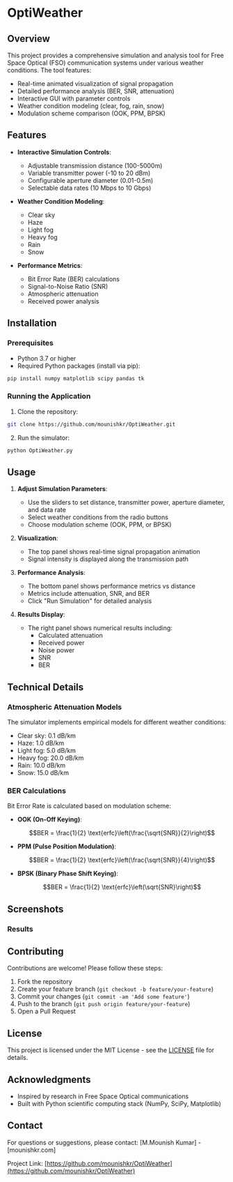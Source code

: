 # OptiWeather

## Overview

This project provides a comprehensive simulation and analysis tool for Free Space Optical (FSO) communication systems under various weather conditions. The tool features:

- Real-time animated visualization of signal propagation
- Detailed performance analysis (BER, SNR, attenuation)
- Interactive GUI with parameter controls
- Weather condition modeling (clear, fog, rain, snow)
- Modulation scheme comparison (OOK, PPM, BPSK)

## Features

- **Interactive Simulation Controls**:
  - Adjustable transmission distance (100-5000m)
  - Variable transmitter power (-10 to 20 dBm)
  - Configurable aperture diameter (0.01-0.5m)
  - Selectable data rates (10 Mbps to 10 Gbps)

- **Weather Condition Modeling**:
  - Clear sky
  - Haze
  - Light fog
  - Heavy fog
  - Rain
  - Snow

- **Performance Metrics**:
  - Bit Error Rate (BER) calculations
  - Signal-to-Noise Ratio (SNR)
  - Atmospheric attenuation
  - Received power analysis

## Installation

### Prerequisites

- Python 3.7 or higher
- Required Python packages (install via pip):

```bash
pip install numpy matplotlib scipy pandas tk
```

### Running the Application

1. Clone the repository:
```bash
git clone https://github.com/mounishkr/OptiWeather.git
```

2. Run the simulator:
```bash
python OptiWeather.py
```

## Usage

1. **Adjust Simulation Parameters**:
   - Use the sliders to set distance, transmitter power, aperture diameter, and data rate
   - Select weather conditions from the radio buttons
   - Choose modulation scheme (OOK, PPM, or BPSK)

2. **Visualization**:
   - The top panel shows real-time signal propagation animation
   - Signal intensity is displayed along the transmission path

3. **Performance Analysis**:
   - The bottom panel shows performance metrics vs distance
   - Metrics include attenuation, SNR, and BER
   - Click "Run Simulation" for detailed analysis

4. **Results Display**:
   - The right panel shows numerical results including:
     - Calculated attenuation
     - Received power
     - Noise power
     - SNR
     - BER

## Technical Details

### Atmospheric Attenuation Models

The simulator implements empirical models for different weather conditions:

- Clear sky: 0.1 dB/km
- Haze: 1.0 dB/km
- Light fog: 5.0 dB/km
- Heavy fog: 20.0 dB/km
- Rain: 10.0 dB/km
- Snow: 15.0 dB/km

### BER Calculations

Bit Error Rate is calculated based on modulation scheme:

- **OOK (On-Off Keying)**:
  ```math
  BER = \frac{1}{2} \text{erfc}\left(\frac{\sqrt{SNR}}{2}\right)
  ```

- **PPM (Pulse Position Modulation)**:
  ```math
  BER = \frac{1}{2} \text{erfc}\left(\frac{\sqrt{SNR}}{4}\right)
  ```

- **BPSK (Binary Phase Shift Keying)**:
  ```math
  BER = \frac{1}{2} \text{erfc}\left(\sqrt{SNR}\right)
  ```

## Screenshots

### Results 



## Contributing

Contributions are welcome! Please follow these steps:

1. Fork the repository
2. Create your feature branch (`git checkout -b feature/your-feature`)
3. Commit your changes (`git commit -am 'Add some feature'`)
4. Push to the branch (`git push origin feature/your-feature`)
5. Open a Pull Request

## License

This project is licensed under the MIT License - see the [LICENSE](LICENSE) file for details.

## Acknowledgments

- Inspired by research in Free Space Optical communications
- Built with Python scientific computing stack (NumPy, SciPy, Matplotlib)

## Contact

For questions or suggestions, please contact:
[M.Mounish Kumar] - [mounishkr.com]

Project Link: [https://github.com/mounishkr/OptiWeather](https://github.com/mounishkr/OptiWeather)
